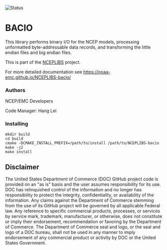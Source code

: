 ![Status](https://github.com/NOAA-EMC/NCEPLIBS-sp/workflows/Build%20and%20Test/badge.svg)

# BACIO

This library performs binary I/O for the NCEP models, processing
unformatted byte-addressable data records, and transforming the little
endian files and big endian files.

This is part of the [NCEPLIBS](https://github.com/NOAA-EMC/NCEPLIBS)
project.

For more detailed documentation see
https://noaa-emc.github.io/NCEPLIBS-bacio/

### Authors

NCEP/EMC Developers

Code Manager: Hang Lei

### Installing

```
mkdir build
cd build
cmake -DCMAKE_INSTALL_PREFIX=/path/to/install /path/to/NCEPLIBS-bacio
make -j2
make install
```

## Disclaimer

The United States Department of Commerce (DOC) GitHub project code is
provided on an "as is" basis and the user assumes responsibility for
its use. DOC has relinquished control of the information and no longer
has responsibility to protect the integrity, confidentiality, or
availability of the information. Any claims against the Department of
Commerce stemming from the use of its GitHub project will be governed
by all applicable Federal law. Any reference to specific commercial
products, processes, or services by service mark, trademark,
manufacturer, or otherwise, does not constitute or imply their
endorsement, recommendation or favoring by the Department of
Commerce. The Department of Commerce seal and logo, or the seal and
logo of a DOC bureau, shall not be used in any manner to imply
endorsement of any commercial product or activity by DOC or the United
States Government.

